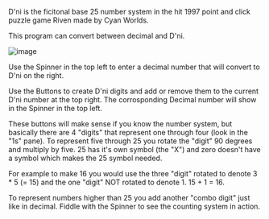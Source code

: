 D'ni is the ficitonal base 25 number system in the hit 1997 point and click puzzle game Riven made by Cyan Worlds.

This program can convert between decimal and D'ni.

![image](https://github.com/user-attachments/assets/27be57f1-bfc1-4af5-82b9-09b6c6a9c0cf)

Use the Spinner in the top left to enter a decimal number that will convert to D'ni on the right.

Use the Buttons to create D'ni digits and add or remove them to the current D'ni number at the top right. The corrosponding Decimal number will show in the Spinner in the top left.

These buttons will make sense if you know the number system, but basically there are 4 "digits" that represent one through four (look in the "1s" pane). To represent five through 25 you rotate the "digit" 90 degrees and multiply by five. 25 has it's own symbol (the "X") and zero doesn't have a symbol which makes the 25 symbol needed.

For example to make 16 you would use the three "digit" rotated to denote 3 * 5 (= 15) and the one "digit" NOT rotated to denote 1. 15 + 1 = 16.

To represent numbers higher than 25 you add another "combo digit" just like in decimal. Fiddle with the Spinner to see the counting system in action.
